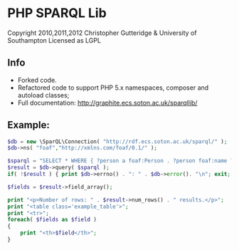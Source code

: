 # PHP SPARQL Lib
Copyright 2010,2011,2012 Christopher Gutteridge & University of Southampton
Licensed as LGPL

## Info
* Forked code.
* Refactored code to support PHP 5.x namespaces, composer and autoload classes;
* Full documentation: http://graphite.ecs.soton.ac.uk/sparqllib/

## Example:

```php
$db = new \SparQL\Connection( "http://rdf.ecs.soton.ac.uk/sparql/" );
$db->ns( "foaf","http://xmlns.com/foaf/0.1/" );

$sparql = "SELECT * WHERE { ?person a foaf:Person . ?person foaf:name ?name } LIMIT 5";
$result = $db->query( $sparql );
if( !$result ) { print $db->errno() . ": " . $db->error(). "\n"; exit; }

$fields = $result->field_array();

print "<p>Number of rows: " . $result->num_rows() . " results.</p>";
print "<table class='example_table'>";
print "<tr>";
foreach( $fields as $field )
{
	print "<th>$field</th>";
}
```


